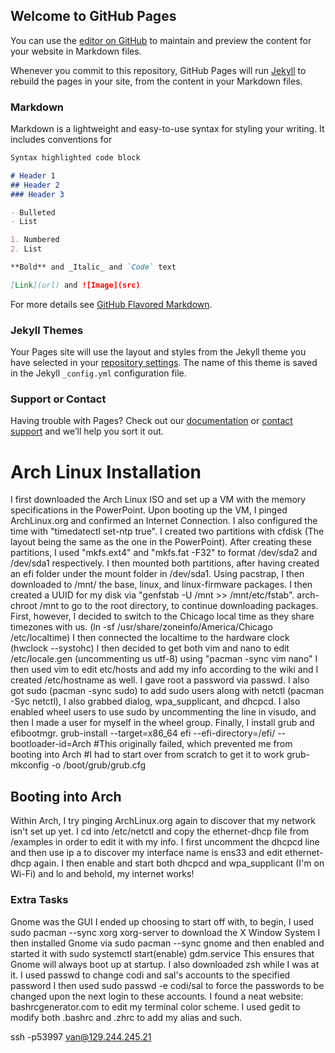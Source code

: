## Welcome to GitHub Pages

You can use the [editor on GitHub](https://github.com/Van-T-Nguyen/van-t-nguyen.github.io/edit/main/index.md) to maintain and preview the content for your website in Markdown files.

Whenever you commit to this repository, GitHub Pages will run [Jekyll](https://jekyllrb.com/) to rebuild the pages in your site, from the content in your Markdown files.

### Markdown

Markdown is a lightweight and easy-to-use syntax for styling your writing. It includes conventions for

```markdown
Syntax highlighted code block

# Header 1
## Header 2
### Header 3

- Bulleted
- List

1. Numbered
2. List

**Bold** and _Italic_ and `Code` text

[Link](url) and ![Image](src)
```

For more details see [GitHub Flavored Markdown](https://guides.github.com/features/mastering-markdown/).

### Jekyll Themes

Your Pages site will use the layout and styles from the Jekyll theme you have selected in your [repository settings](https://github.com/Van-T-Nguyen/van-t-nguyen.github.io/settings/pages). The name of this theme is saved in the Jekyll `_config.yml` configuration file.

### Support or Contact

Having trouble with Pages? Check out our [documentation](https://docs.github.com/categories/github-pages-basics/) or [contact support](https://support.github.com/contact) and we’ll help you sort it out.
<h1> Arch Linux Installation </h1>
I first downloaded the Arch Linux ISO and set up a VM with the memory specifications in the PowerPoint.
Upon booting up the VM, I pinged ArchLinux.org and confirmed an Internet Connection.
I also configured the time with "timedatectl set-ntp true".
I created two partitions with cfdisk (The layout being the same as the one in the PowerPoint).
After creating these partitions, I used "mkfs.ext4" and "mkfs.fat -F32" to format /dev/sda2 and /dev/sda1 respectively.
I then mounted both partitions, after having created an efi folder under the mount folder in /dev/sda1.
Using pacstrap, I then downloaded to /mnt/ the base, linux, and linux-firmware packages.
I then created a UUID for my disk via "genfstab -U /mnt >> /mnt/etc/fstab".
arch-chroot /mnt to go to the root directory, to continue downloading packages.
First, however, I decided to switch to the Chicago local time as they share timezones with us.
(ln -sf /usr/share/zoneinfo/America/Chicago /etc/localtime)
I then connected the localtime to the hardware clock (hwclock --systohc)
I then decided to get both vim and nano to edit /etc/locale.gen (uncommenting us utf-8) using "pacman -sync vim nano"
I then used vim to edit etc/hosts and add my info according to the wiki and I created /etc/hostname as well.
I gave root a password via passwd.
I also got sudo (pacman -sync sudo) to add sudo users along with netctl (pacman -Syc netctl), I also grabbed dialog, wpa_supplicant, and dhcpcd.
I also enabled wheel users to use sudo by uncommenting the line in visudo, and then I made a user for myself in the wheel group.
Finally, I install grub and efibootmgr.
grub-install --target=x86_64 efi --efi-directory=/efi/ --bootloader-id=Arch #This originally failed, which prevented me from booting into Arch
#I had to start over from scratch to get it to work
grub-mkconfig -o /boot/grub/grub.cfg

<h2>Booting into Arch</h2>

Within Arch, I try pinging ArchLinux.org again to discover that my network isn't set up yet. 
I cd into /etc/netctl and copy the ethernet-dhcp file from /examples in order to edit it with my info.
I first uncomment the dhcpcd line and then use ip a to discover my interface name is ens33 and edit ethernet-dhcp again.
I then enable and start both dhcpcd and wpa_supplicant (I'm on Wi-Fi) and lo and behold, my internet works!

<h3>Extra Tasks</h3>

Gnome was the GUI I ended up choosing to start off with, to begin, I used sudo pacman --sync xorg xorg-server to download the X Window System
I then installed Gnome via sudo pacman --sync gnome and then enabled and started it with sudo systemctl start(enable) gdm.service
This ensures that Gnome will always boot up at startup.
I also downloaded zsh while I was at it.
I used passwd to change codi and sal's accounts to the specified password
I then used sudo passwd -e codi/sal to force the passwords to be changed upon the next login to these accounts.
I found a neat website: bashrcgenerator.com to edit my terminal color scheme.
I used gedit to modify both .bashrc and .zhrc to add my alias and such.

ssh -p53997 van@129.244.245.21
